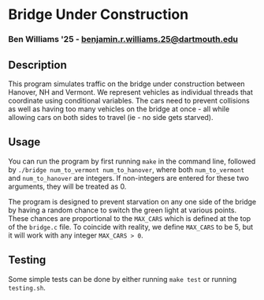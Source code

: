 # Bridge Under Construction
### Ben Williams '25 - benjamin.r.williams.25@dartmouth.edu

## Description

This program simulates traffic on the bridge under construction between Hanover, NH and Vermont. We represent vehicles as individual threads that coordinate using conditional variables. The cars need to prevent collisions as well as having too many vehicles on the bridge at once - all while allowing cars on both sides to travel (ie - no side gets starved).

## Usage

You can run the program by first running `make` in the command line, followed by `./bridge num_to_vermont num_to_hanover`, where both `num_to_vermont` and `num_to_hanover` are integers. If non-integers are entered for these two arguments, they will be treated as 0.

The program is designed to prevent starvation on any one side of the bridge by having a random chance to switch the green light at various points. These chances are proportional to the `MAX_CARS` which is defined at the top of the `bridge.c` file. To coincide with reality, we define `MAX_CARS` to be 5, but it will work with any integer `MAX_CARS > 0`. 

## Testing

Some simple tests can be done by either running `make test` or running `testing.sh`.


